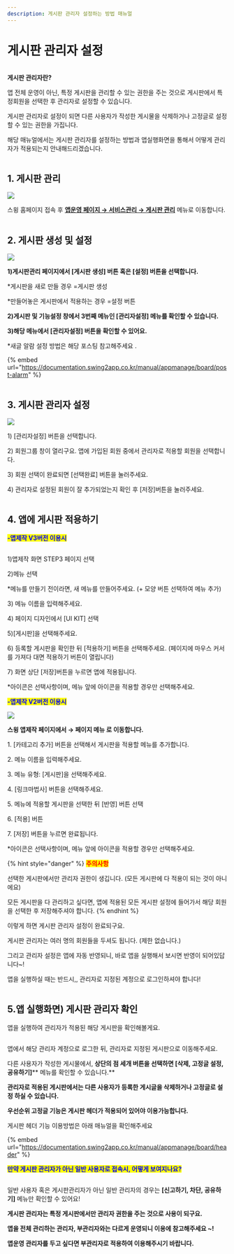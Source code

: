 ```yaml
---
description: 게시판 관리자 설정하는 방법 매뉴얼
---
```


# 게시판 관리자 설정

<figure><img src="../../../.gitbook/assets/구분선 (4).PNG" alt=""><figcaption></figcaption></figure>

**게시판 관리자란?**

앱 전체 운영이 아닌, 특정 게시판을 관리할 수 있는 권한을 주는 것으로 게시판에서 특정회원을 선택한 후 관리자로 설정할 수 있습니다.

게시판 관리자로 설정이 되면 다른 사용자가 작성한 게시물을 삭제하거나 고정글로 설정할 수 있는 권한을 가집니다.

해당 매뉴얼에서는 게시판 관리자를 설정하는 방법과 앱실행화면을 통해서 어떻게 관리자가 적용되는지 안내해드리겠습니다.

<figure><img src="../../../.gitbook/assets/구분선 (4).PNG" alt=""><figcaption></figcaption></figure>

## 1. 게시판 관리

![](https://wp.swing2app.co.kr/wp-content/uploads/2018/09/%EA%B4%80%EB%A6%AC%EC%9E%90%EC%84%A4%EC%A0%95\_20.5.png)

스윙 홈페이지 접속 후 [**앱운영 페이지 → 서비스관리 → 게시판 관리**](http://www.swing2app.co.kr/view/board\_edit) 메뉴로 이동합니다.



<figure><img src="../../../.gitbook/assets/구분선 (4).PNG" alt=""><figcaption></figcaption></figure>

## 2. 게시판 생성 및 설정    &#x20;

![](https://wp.swing2app.co.kr/wp-content/uploads/2018/09/%EA%B4%80%EB%A6%AC%EC%9E%90%EC%84%A4%EC%A0%952\_20.5.png)

**1)게시판관리 페이지에서 \[게시판 생성] 버튼 혹은 \[설정] 버튼을 선택합니다.**

\*게시판을 새로 만들 경우 =게시판 생성

\*만들어놓은 게시판에서 적용하는 경우 =설정 버튼

**2)게시판 및 기능설정 창에서 3번째 메뉴인 \[관리자설정] 메뉴를 확인할 수 있습니다.**

**3)해당 메뉴에서 \[관리자설정] 버튼을 확인할 수 있어요.**



\*새글 알람 설정 방법은 해당 포스팅 참고해주세요 .

{% embed url="https://documentation.swing2app.co.kr/manual/appmanage/board/post-alarm" %}

<figure><img src="../../../.gitbook/assets/구분선 (4).PNG" alt=""><figcaption></figcaption></figure>

## 3. 게시판 관리자 설정

![](https://wp.swing2app.co.kr/wp-content/uploads/2018/09/%EA%B4%80%EB%A6%AC%EC%9E%90%EC%84%A4%EC%A0%953\_20.5.png)

1\) \[관리자설정] 버튼을 선택합니다.

2\) 회원그룹 창이 열리구요. 앱에 가입된 회원 중에서 관리자로 적용할 회원을 선택합니다.

​3) 회원 선택이 완료되면 \[선택완료] 버튼을 눌러주세요.

4\) 관리자로 설정된 회원이 잘 추가되었는지 확인 후 \[저장]버튼을 눌러주세요.

<figure><img src="../../../.gitbook/assets/구분선 (4).PNG" alt=""><figcaption></figcaption></figure>

## 4. 앱에 게시판 적용하기



<mark style="color:blue;">**-앱제작 V3버전 이용시**</mark>

<figure><img src="../../../.gitbook/assets/게시판 (1) (2).png" alt=""><figcaption></figcaption></figure>

1\)앱제작 화면 STEP3 페이지 선택

2\)메뉴 선택

\*메뉴를 만들기 전이라면, 새 메뉴를 만들어주세요. (+ 모양 버튼 선택하여 메뉴 추가)

3\) 메뉴 이름을 입력해주세요.

4\) 페이지 디자인에서 \[UI KIT] 선택

5\)\[게시판]을 선택해주세요.&#x20;

6\) 등록할 게시판을 확인한 뒤 \[적용하기] 버튼을 선택해주세요. (페이지에 마우스 커서를 가져다 대면 적용하기 버튼이 열립니다)

7\) 화면 상단 \[저장]버튼을 누르면 앱에 적용됩니다.

\*아이콘은 선택사항이며, 메뉴 앞에 아이콘을 적용할 경우만 선택해주세요.&#x20;



<mark style="color:blue;">**-앱제작 V2버전 이용시**</mark>

![](https://wp.swing2app.co.kr/wp-content/uploads/2018/09/%EA%B2%8C%EC%8B%9C%ED%8C%90%EC%A0%81%EC%9A%A9NEW1-1.png)

**스윙 앱제작 페이지에서 →  페이지 메뉴 로 이동합니다.**&#x20;

1\. \[카테고리 추가] 버튼을 선택해서 게시판을 적용할 메뉴를 추가합니다.&#x20;

2\. 메뉴 이름을 입력해주세요.

3\. 메뉴 유형: \[게시판]을 선택해주세요.

4\. \[링크마법사] 버튼을 선택해주세요.

5\. 메뉴에 적용할 게시판을 선택한 뒤 \[반영] 버튼 선택

6\. \[적용] 버튼

7\. \[저장] 버튼을 누르면 완료됩니다.

\*아이콘은 선택사항이며, 메뉴 앞에 아이콘을 적용할 경우만 선택해주세요.&#x20;



{% hint style="danger" %}
<mark style="color:red;">**주의사항​**</mark>

선택한 게시판에서만 관리자 권한이 생깁니다. (모든 게시판에 다 적용이 되는 것이 아니에요)

모든 게시판을 다 관리하고 싶다면, 앱에 적용된 모든 게시판 설정에 들어가서 해당 회원을 선택한 후 저장해주셔야 합니다.
{% endhint %}

이렇게 하면 게시판 관리자 설정이 완료되구요.

게시판 관리자는 여러 명의 회원들을 두셔도 됩니다. (제한 없습니다.)

그리고 관리자 설정은 앱에 자동 반영되니, 바로 앱을 실행해서 보시면 반영이 되어있답니다\~!

앱을 실행하실 때는 반드시,, 관리자로 지정된 계정으로 로그인하셔야 합니다!

<figure><img src="../../../.gitbook/assets/구분선 (4).PNG" alt=""><figcaption></figcaption></figure>

## 5.앱 실행화면) 게시판 관리자 확인



앱을 실행하여 관리자가 적용된 해당 게시판을 확인해볼게요.

<figure><img src="../../../.gitbook/assets/게시판관리자.png" alt=""><figcaption></figcaption></figure>

앱에서 해당 관리자 계정으로 로그한 뒤, 관리자로 지정된 게시판으로 이동해주세요.

다른 사용자가 작성한 게시물에서, **상단의 점 세개 버튼을 선택하면 **<mark style="color:blue;">**\[삭제, 고정글 설정, 공유하기]**</mark>** 메뉴를 확인할 수 있습니다.**

**관리자로 적용된 게시판에서는 다른 사용자가 등록한 게시글을 삭제하거나 고정글로 설정 하실 수 있습니다.**



**우선순위 고정글 기능은 게시판 헤더가 적용되어 있어야 이용가능합니다.**

게시판 헤더 기능 이용방법은 아래 매뉴얼을 확인해주세요&#x20;

{% embed url="https://documentation.swing2app.co.kr/manual/appmanage/board/header" %}



<mark style="color:blue;">**만약 게시판 관리자가 아닌 일반 사용자로 접속시, 어떻게 보여지나요?**</mark>

<figure><img src="../../../.gitbook/assets/게시판관리자1 (1).png" alt=""><figcaption></figcaption></figure>

일반 사용자 혹은 게시판관리자가 아닌 일반 관리자의 경우는 **\[신고하기, 차단, 공유하기]** 메뉴만 확인할 수 있어요!

**게시판 관리자는 특정 게시판에서만 관리자 권한을 주는 것으로 사용이 되구요.**

**앱을 전체 관리하는 관리자, 부관리자와는 다르게 운영되니 이용에 참고해주세요 \~!**

**앱운영 관리자를 두고 싶다면 부관리자로 적용하여 이용해주시기 바랍니다.**
